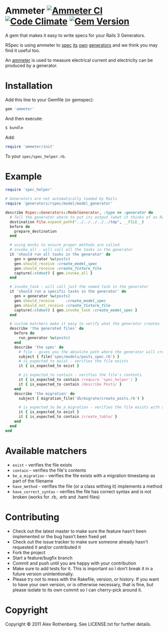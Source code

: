 # Ammeter [![Ammeter CI](https://github.com/alexrothenberg/ammeter/actions/workflows/ci.yml/badge.svg)](https://github.com/alexrothenberg/ammeter/actions/workflows/ci.yml) [![Code Climate](https://codeclimate.com/github/alexrothenberg/ammeter.png)](https://codeclimate.com/github/alexrothenberg/ammeter) [![Gem Version](https://badge.fury.io/rb/ammeter.png)](http://badge.fury.io/rb/ammeter)


A gem that makes it easy to write specs for your Rails 3 Generators.

RSpec is using ammeter to
[spec](https://github.com/rspec/rspec-rails/blob/master/spec/generators/rspec/model/model_generator_spec.rb)
[its](https://github.com/rspec/rspec-rails/blob/master/spec/generators/rspec/controller/controller_generator_spec.rb)
[own](https://github.com/rspec/rspec-rails/blob/master/spec/generators/rspec/helper/helper_generator_spec.rb)
[generators](https://github.com/rspec/rspec-rails/blob/master/spec/generators/rspec/scaffold/scaffold_generator_spec.rb)
and we think you may find it useful too.

An [ammeter](http://en.wikipedia.org/wiki/Ammeter) is used to measure electrical current and
electricity can be produced by a generator.

# Installation
Add this line to your Gemfile (or gemspec):

```ruby
gem 'ammeter'
```

And then execute:
```bash
$ bundle
```

Add:
```ruby
require 'ammeter/init'
```
To your `spec/spec_helper.rb`.

# Example

```ruby
require 'spec_helper'

# Generators are not automatically loaded by Rails
require 'generators/rspec/model/model_generator'

describe Rspec::Generators::ModelGenerator, :type => :generator do
  # Tell the generator where to put its output (what it thinks of as Rails.root)
  destination File.expand_path("../../../../../tmp", __FILE__)
  before do
    prepare_destination
  end

  # using mocks to ensure proper methods are called
  # invoke_all - will call all the tasks in the generator
  it 'should run all tasks in the generator' do
    gen = generator %w(posts)
    gen.should_receive :create_model_spec
    gen.should_receive :create_fixture_file
    capture(:stdout) { gen.invoke_all }
  end

  # invoke_task - will call just the named task in the generator
  it 'should run a specific tasks in the generator' do
    gen = generator %w(posts)
    gen.should_receive     :create_model_spec
    gen.should_not_receive :create_fixture_file
    capture(:stdout) { gen.invoke_task :create_model_spec }
  end

  # custom matchers make it easy to verify what the generator creates
  describe 'the generated files' do
    before do
      run_generator %w(posts)
    end
    describe 'the spec' do
      # file - gives you the absolute path where the generator will create the file
      subject { file('spec/models/posts_spec.rb') }
      # is_expected_to exist - verifies the file exists
      it { is_expected_to exist }

      # is_expected_to contain - verifies the file's contents
      it { is_expected_to contain /require 'spec_helper'/ }
      it { is_expected_to contain /describe Posts/ }
    end
    describe 'the migration' do
      subject { migration_file('db/migrate/create_posts.rb') }

      # is_expected_to be_a_migration - verifies the file exists with a migration timestamp as part of the filename
      it { is_expected_to exist }
      it { is_expected_to contain /create_table/ }
    end
  end
end
```

# Available matchers

- `exist` - verifies the file exists
- `contain` - verifies the file's contents
- `be_a_migration` - verifies the file exists with a migration timestamp as part of the filename
- `have_method` - verifies the file (or a class withing it) implements a method
- `have_correct_syntax` - verifies the file has correct syntax and is not broken (works for .rb, .erb and .haml files)

# Contributing

* Check out the latest master to make sure the feature hasn’t been implemented or the bug hasn’t been fixed yet
* Check out the issue tracker to make sure someone already hasn’t requested it and/or contributed it
* Fork the project
* Start a feature/bugfix branch
* Commit and push until you are happy with your contribution
* Make sure to add tests for it. This is important so I don’t break it in a future version unintentionally.
* Please try not to mess with the Rakefile, version, or history. If you want to have your own version, or is otherwise necessary, that is fine, but please isolate to its own commit so I can cherry-pick around it.

# Copyright

Copyright © 2011 Alex Rothenberg. See LICENSE.txt for further details.
